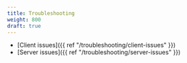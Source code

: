 ```yaml
---
title: Troubleshooting
weight: 800
draft: true
---
```


- [Client issues]({{ ref "/troubleshooting/client-issues" }})
- [Server issues]({{ ref "/troubleshooting/server-issues" }})
